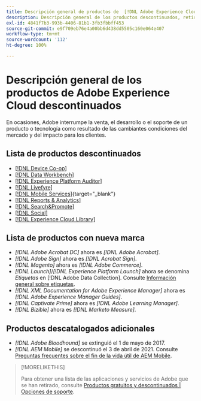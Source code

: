 ```yaml
---
title: Descripción general de productos de  [!DNL Adobe Experience Cloud]  descontinuados
description: Descripción general de los productos descontinuados, retirados o al final de su vida útil para  [!DNL Adobe Experience Cloud]  y  [!DNL Adobe Experience Platform]
exl-id: 4841f7b3-993b-4406-81b1-3fb3fbbff453
source-git-commit: e9f709eb76e4a00bb6d438dd5505c160e064e407
workflow-type: tm+mt
source-wordcount: '112'
ht-degree: 100%

---
```


# Descripción general de los productos de Adobe Experience Cloud descontinuados

En ocasiones, Adobe interrumpe la venta, el desarrollo o el soporte de un producto o tecnología como resultado de las cambiantes condiciones del mercado y del impacto para los clientes.

## Lista de productos descontinuados

* [[!DNL Device Co-op]](device-co-op.md)
* [[!DNL Data Workbench]](data-workbench.md)
* [[!DNL Experience Platform Auditor]](auditor.md)
* [[!DNL Livefyre]](livefyre.md)
* [[!DNL Mobile Services]](https://experienceleague.adobe.com/docs/mobile-services/using/eol.html?lang=es){target="_blank"}
* [[!DNL Reports & Analytics]](reports-and-analytics.md)
* [[!DNL Search&Promote]](search-promote.md)
* [[!DNL Social]](social.md)
* [[!DNL Experience Cloud Library]](experience-cloud-library.md)

<!--
## Notifications of upcoming products to be discontinued

* [!DNL Data Workbench] end-of-life date is **December 31, 2023**. [Link]

-->

## Lista de productos con nueva marca

* *[!DNL Adobe Acrobat DC]* ahora es *[!DNL Adobe Acrobat]*.
* *[!DNL Adobe Sign]* ahora es *[!DNL Acrobat Sign]*.
* *[!DNL Magento]* ahora es *[!DNL Adobe Commerce]*.
* *[!DNL Launch]*/*[!DNL Experience Platform Launch]* ahora se denomina *Etiquetas* en [!DNL Adobe Data Collection]. Consulte [Información general sobre etiquetas](https://experienceleague.adobe.com/docs/experience-platform/tags/home.html?lang=es).
* *[!DNL XML Documentation for Adobe Experience Manager]* ahora es *[!DNL Adobe Experience Manager Guides]*.
* *[!DNL Captivate Prime]* ahora es *[!DNL Adobe Learning Manager]*.
* *[!DNL Bizible]* ahora es *[!DNL Marketo Measure]*.

## Productos descatalogados adicionales

* *[!DNL Adobe Bloodhound]* se extinguió el 1 de mayo de 2017.
* *[!DNL AEM Mobile]* se descontinuó el 3 de abril de 2021. Consulte [Preguntas frecuentes sobre el fin de la vida útil de AEM Mobile](https://helpx.adobe.com/es/digital-publishing-solution/help/aem-mobile-end-of-life-faq.html).

>[!MORELIKETHIS]
>
>Para obtener una lista de las aplicaciones y servicios de Adobe que se han retirado, consulte [Productos gratuitos y descontinuados | Opciones de soporte](https://helpx.adobe.com/es/support/programs/support-options-free-discontinued-apps-services.html).

